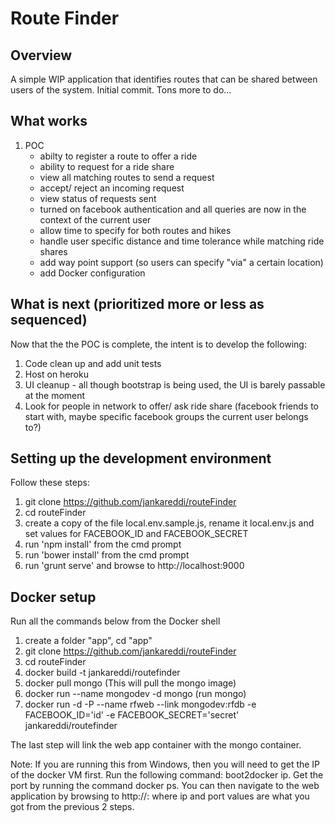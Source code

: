 Route Finder
==========

## Overview
A simple WIP application that identifies routes that can be shared between users of the system. Initial commit. Tons more to do...

## What works
1. POC
    * abilty to register a route to offer a ride
    * ability to request for a ride share
    * view all matching routes to send a request
    * accept/ reject an incoming request
    * view status of requests sent
    * turned on facebook authentication and all queries are now in the context of the current user
    * allow time to specify for both routes and hikes
    * handle user specific distance and time tolerance while matching ride shares
    * add way point support (so users can specify "via" a certain location)
    * add Docker configuration

## What is next (prioritized more or less as sequenced)
Now that the the POC is complete, the intent is to develop the following:

1. Code clean up and add unit tests 
2. Host on heroku
3. UI cleanup - all though bootstrap is being used, the UI is barely passable at the moment
4. Look for people in network to offer/ ask ride share (facebook friends to start with, maybe specific facebook groups the current user belongs to?)

## Setting up the development environment
Follow these steps:

1. git clone https://github.com/jankareddi/routeFinder
2. cd routeFinder
3. create a copy of the file local.env.sample.js, rename it local.env.js and set values for FACEBOOK_ID  and FACEBOOK_SECRET
4. run 'npm install' from the cmd prompt
5. run 'bower install' from the cmd prompt
6. run 'grunt serve' and browse to http://localhost:9000

## Docker setup
Run all the commands below from the Docker shell

1. create a folder "app", cd "app"
2. git clone https://github.com/jankareddi/routeFinder
3. cd routeFinder
4. docker build -t jankareddi/routefinder
5. docker pull mongo (This will pull the mongo image)
6. docker run --name mongodev -d mongo (run mongo)
7. docker run -d -P --name rfweb --link mongodev:rfdb -e FACEBOOK_ID='id' -e FACEBOOK_SECRET='secret' jankareddi/routefinder

The last step will link the web app container with the mongo container.

Note: If you are running this from Windows, then you will need to get the IP of the docker VM first. Run the following command: boot2docker ip. Get the port by running the command docker ps. You can then navigate to the web application by browsing to http://<ip>:<port> where ip and port values are what you got from the previous 2 steps.
